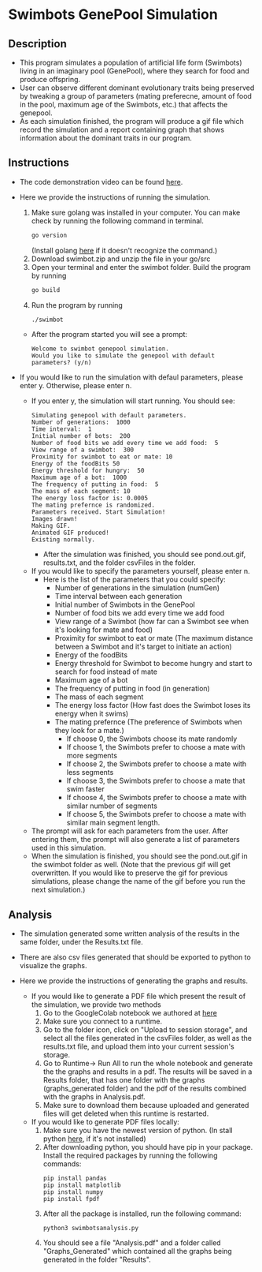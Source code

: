 # Swimbots GenePool Simulation

## Description
- This program simulates a population of artificial life form (Swimbots) living in an imaginary pool (GenePool), where they search for food and produce offspring.
- User can observe different dominant evolutionary traits being preserved by tweaking a group of parameters (mating preferecne, amount of food in the pool, maximum age of the Swimbots, etc.) that affects the genepool.
- As each simulation finished, the program will produce a gif file which record the simulation and a report containing graph that shows information about the dominant traits in our program.

## Instructions
- The code demonstration video can be found [here](https://youtu.be/fKV8YLJVRLU).
- Here we provide the instructions of running the simulation.
    1. Make sure golang was installed in your computer.  You can make check by running the following command in terminal.
         ```sh
        go version
        ```
        (Install golang [here](https://go.dev/doc/install) if it doesn't recognize the command.)
    2. Download swimbot.zip and unzip the file in your go/src
    3. Open your terminal and enter the swimbot folder. Build the program by running
         ```sh
        go build
        ```
    4. Run the program by running
        ```sh
        ./swimbot
        ```
    - After the program started you will see a prompt:
        ```
        Welcome to swimbot genepool simulation.
        Would you like to simulate the genepool with default parameters? (y/n)
        ```

- If you would like to run the simulation with defaul parameters, please enter y. Otherwise, please enter n.
    - If you enter y, the simulation will start running. You should see:
        ```
        Simulating genepool with default parameters.
        Number of generations:  1000
        Time interval:  1
        Initial number of bots:  200
        Number of food bits we add every time we add food:  5
        View range of a swimbot:  300
        Proximity for swimbot to eat or mate: 10
        Energy of the foodBits 50
        Energy threshold for hungry:  50
        Maximum age of a bot:  1000
        The frequency of putting in food:  5
        The mass of each segment: 10
        The energy loss factor is: 0.0005
        The mating prefernce is randomized.
        Parameters received. Start Simulation!
        Images drawn!
        Making GIF.
        Animated GIF produced!
        Existing normally.
        ```
        - After the simulation was finished, you should see pond.out.gif, results.txt, and the folder csvFiles in the folder.
    - If you would like to specify the parameters yourself, please enter n.
        - Here is the list of the parameters that you could specify:
            - Number of generations in the simulation (numGen)
            - Time interval between each generation
            - Initial number of Swimbots in the GenePool
            - Number of food bits we add every time we add food
            - View range of a Swimbot (how far can a Swimbot see when it's looking for mate and food)
            - Proximity for swimbot to eat or mate (The maximum distance between a Swimbot and it's target to initiate an action)
            - Energy of the foodBits
            - Energy threshold for Swimbot to become hungry and start to search for food instead of mate
            - Maximum age of a bot
            - The frequency of putting in food (in generation)
            - The mass of each segment
            - The energy loss factor (How fast does the Swimbot loses its energy when it swims)
            - The mating prefernce (The preference of Swimbots when they look for a mate.)
                -  If choose 0, the Swimbots choose its mate randomly
                -  If choose 1, the Swimbots prefer to choose a mate with more segments
                -  If choose 2, the Swimbots prefer to choose a mate with less segments
                -  If choose 3, the Swimbots prefer to choose a mate that swim faster
                -  If choose 4, the Swimbots prefer to choose a mate with similar number of segments
                -  If choose 5, the Swimbots prefer to choose a mate with similar main segment length.
    - The prompt will ask for each parameters from the user. After entering them, the prompt will also generate a list of parameters used in this simulation.
    - When the simulation is finished, you should see the pond.out.gif in the swimbot folder as well. (Note that the previous gif will get overwritten. If you would like to preserve the gif for previous simulations, please change the name of the gif before you run the next simulation.)

## Analysis
- The simulation generated some written analysis of the results in the same folder, under the Results.txt file.
- There are also csv files generated that should be exported to python to visualize the graphs.

- Here we provide the instructions of generating the graphs and results.
    - If you would like to generate a PDF file which present the result of the simulation, we provide two methods
        1. Go to the GoogleColab notebook we authored at [here](https://colab.research.google.com/drive/16-ietCQeOcxhZpm05NCFrXazz-7XP-rR?usp=sharing)
        2. Make sure you connect to a runtime.
        3. Go to the folder icon, click on "Upload to session storage", and select all the files generated in the csvFiles folder, as well as the results.txt file, and upload them into your current session's storage.
        4. Go to Runtime-> Run All to run the whole notebook and generate the the graphs and results in a pdf. The results will be saved in a Results folder, that has one folder with the graphs (graphs_generated folder) and the pdf of the results combined with the graphs in Analysis.pdf.
        5. Make sure to download them because uploaded and generated files will get deleted when this runtime is restarted.
    - If you would like to generate PDF files locally:
        1. Make sure you have the newest version of python. (In stall python [here](https://www.python.org/downloads/), if it's not installed)
        2. After downloading python, you should have pip in your package. Install the required packages by running the following commands:
            ```
            pip install pandas
            pip install matplotlib
            pip install numpy
            pip install fpdf
            ```
        3. After all the package is installed, run the following command:
            ```
            python3 swimbotsanalysis.py
            ```
        4. You should see a file "Analysis.pdf" and a folder called "Graphs_Generated" which contained all the graphs being generated in the folder "Results".
